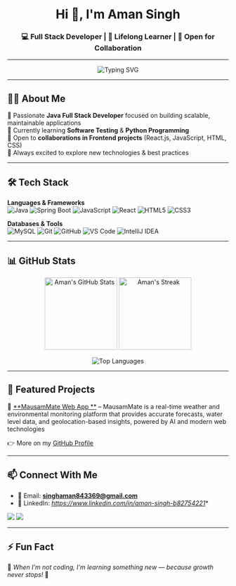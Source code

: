 <!-- Typing Intro -->
<h1 align="center">Hi 👋, I'm Aman Singh</h1>
<h3 align="center">💻 Full Stack Developer | 🌱 Lifelong Learner | 🚀 Open for Collaboration</h3>

---

<!-- Typing SVG -->
<div align="center">
  <img src="https://readme-typing-svg.demolab.com?font=Fira+Code&size=22&pause=1000&color=0E75B6&width=340&lines=Web+Developer;Backend+Developer;Java+Full+Stack+Developer;Learning+Python+%26+Tkinter;Always+Eager+to+Explore+New+Tech" alt="Typing SVG" />
</div>



---

## 👨‍💻 About Me  

🔹 Passionate **Java Full Stack Developer** focused on building scalable, maintainable applications  
🔹 Currently learning **Software Testing** & **Python Programming**  
🔹 Open to **collaborations in Frontend projects** (React.js, JavaScript, HTML, CSS)  
🔹 Always excited to explore new technologies & best practices  

---

## 🛠️ Tech Stack  

**Languages & Frameworks**  
![Java](https://img.shields.io/badge/Java-%23ED8B00.svg?style=for-the-badge&logo=openjdk&logoColor=white)
![Spring Boot](https://img.shields.io/badge/SpringBoot-%236DB33F.svg?style=for-the-badge&logo=springboot&logoColor=white)
![JavaScript](https://img.shields.io/badge/JavaScript-%23323330.svg?style=for-the-badge&logo=javascript&logoColor=%23F7DF1E)
![React](https://img.shields.io/badge/React-%2320232a.svg?style=for-the-badge&logo=react&logoColor=%2361DAFB)
![HTML5](https://img.shields.io/badge/HTML5-%23E34F26.svg?style=for-the-badge&logo=html5&logoColor=white)
![CSS3](https://img.shields.io/badge/CSS3-%231572B6.svg?style=for-the-badge&logo=css3&logoColor=white)

**Databases & Tools**  
![MySQL](https://img.shields.io/badge/MySQL-%2300f.svg?style=for-the-badge&logo=mysql&logoColor=white)
![Git](https://img.shields.io/badge/Git-%23F05033.svg?style=for-the-badge&logo=git&logoColor=white)
![GitHub](https://img.shields.io/badge/GitHub-%23121011.svg?style=for-the-badge&logo=github&logoColor=white)
![VS Code](https://img.shields.io/badge/VSCode-%23007ACC.svg?style=for-the-badge&logo=visual-studio-code&logoColor=white)
![IntelliJ IDEA](https://img.shields.io/badge/IntelliJIDEA-%23000000.svg?style=for-the-badge&logo=intellij-idea&logoColor=white)

---

## 📊 GitHub Stats  

<p align="center">
  <img src="https://github-readme-stats.vercel.app/api?username=Amansingh843369&show_icons=true&theme=tokyonight&hide_border=true" alt="Aman's GitHub Stats" height="165"/>
  <img src="https://github-readme-streak-stats.herokuapp.com/?user=Amansingh843369&theme=tokyonight&hide_border=true" alt="Aman's Streak" height="165"/>
</p>

<p align="center">
  <img src="https://github-readme-stats.vercel.app/api/top-langs/?username=Amansingh843369&layout=compact&theme=tokyonight&hide_border=true" alt="Top Languages"/>
</p>

---

## 🚀 Featured Projects  

🔹 [**MausamMate Web App **](#) – MausamMate is a real-time weather and environmental monitoring platform that provides accurate forecasts, water level data, and geolocation-based insights, powered by AI and modern web technologies  
 

👉 More on my [GitHub Profile](https://github.com/Amansingh843369)  

---

## 📫 Connect With Me  

- 📧 Email: **singhaman843369@gmail.com**  
- 💼 LinkedIn: *https://www.linkedin.com/in/aman-singh-b82754221**  
  

<p align="left">
<a href="https://github.com/Amansingh843369" target="_blank"><img src="https://img.shields.io/badge/GitHub-%23121011.svg?&style=for-the-badge&logo=github&logoColor=white" /></a>
<a href="mailto:singhaman843369@gmail.com" target="_blank"><img src="https://img.shields.io/badge/Gmail-D14836.svg?&style=for-the-badge&logo=gmail&logoColor=white" /></a>
</p>

---

## ⚡ Fun Fact  
🌟 *When I’m not coding, I’m learning something new — because growth never stops!* 🚀  
